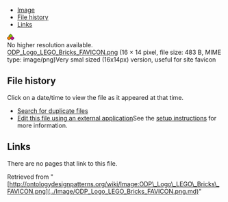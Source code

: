 * [Image](../Image/ODP_Logo_LEGO_Bricks_FAVICON.png.md#file)
* [File history](../Image/ODP_Logo_LEGO_Bricks_FAVICON.png.md#filehistory)
* [Links](../Image/ODP_Logo_LEGO_Bricks_FAVICON.png.md#filelinks)

[![Image:ODP Logo LEGO Bricks FAVICON.png](../images/4/4e/ODP_Logo_LEGO_Bricks_FAVICON.png)](../images/4/4e/ODP_Logo_LEGO_Bricks_FAVICON.png)  
No higher resolution available.  
[ODP\_Logo\_LEGO\_Bricks\_FAVICON.png](../images/4/4e/ODP_Logo_LEGO_Bricks_FAVICON.png)‎ (16 × 14 pixel, file size: 483 B, MIME type: image/png)Very smal sized (16x14px) version, useful for site favicon




## File history

Click on a date/time to view the file as it appeared at that time.



  
* [Search for duplicate files](http://ontologydesignpatterns.org/wiki/Special:FileDuplicateSearch/ODP_Logo_LEGO_Bricks_FAVICON.png "Special:FileDuplicateSearch/ODP Logo LEGO Bricks FAVICON.png")
* [Edit this file using an external application](http://ontologydesignpatterns.org/wiki/index.php?title=Image:ODP_Logo_LEGO_Bricks_FAVICON.png&action=edit&externaledit=true&mode=file "Image:ODP Logo LEGO Bricks FAVICON.png")See the [setup instructions](http://www.mediawiki.org/wiki/Manual:External_editors "http://www.mediawiki.org/wiki/Manual:External_editors") for more information.

## Links



There are no pages that link to this file.




Retrieved from "[http://ontologydesignpatterns.org/wiki/Image:ODP\_Logo\_LEGO\_Bricks\_FAVICON.png](../Image/ODP_Logo_LEGO_Bricks_FAVICON.png.md)"